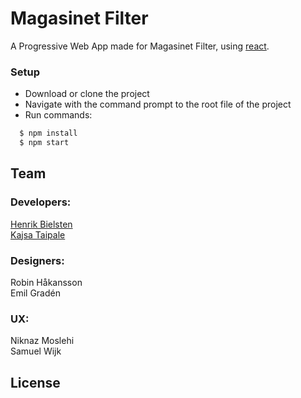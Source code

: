 
# Magasinet Filter

A Progressive Web App made for Magasinet Filter, using [react](https://reactjs.org/).


### Setup
- Download or clone the project
- Navigate with the command prompt to the root file of the project
- Run commands:
```sh
  $ npm install
  $ npm start
```

## Team  

### Developers:   
[Henrik Bielsten](https://github.com/HenrikBielsten)  
[Kajsa Taipale](https://github.com/kajsataipale)  

### Designers:
Robin Håkansson <br/>
Emil Gradén

### UX:
Niknaz Moslehi <br/>
Samuel Wijk

## License
